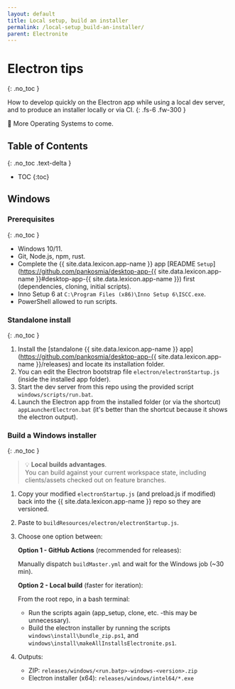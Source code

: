 ```yaml
---
layout: default
title: Local setup, build an installer
permalink: /local-setup_build-an-installer/
parent: Electronite
---
```

# Electron tips
{: .no_toc }

How to develop quickly on the Electron app while using a local dev server, and to produce an installer locally or via CI.
{: .fs-6 .fw-300 }

🚧 More Operating Systems to come.

## Table of Contents
{: .no_toc .text-delta }

- TOC
{:toc}

## Windows

### Prerequisites
{: .no_toc }

* Windows 10/11.
* Git, Node.js, npm, rust.
* Complete the {{ site.data.lexicon.app-name }} app [README `Setup`](https://github.com/pankosmia/desktop-app-{{ site.data.lexicon.app-name }}#desktop-app-{{ site.data.lexicon.app-name }}) first (dependencies, cloning, initial scripts).
* Inno Setup 6 at `C:\Program Files (x86)\Inno Setup 6\ISCC.exe`.
* PowerShell allowed to run scripts.

### Standalone install
{: .no_toc }

1. Install the [standalone {{ site.data.lexicon.app-name }} app](https://github.com/pankosmia/desktop-app-{{ site.data.lexicon.app-name }}/releases) and locate its installation folder.
2. You can edit the Electron bootstrap file `electron/electronStartup.js` (inside the installed app folder).
3. Start the dev server from this repo using the provided script `windows/scripts/run.bat`.
4. Launch the Electron app from the installed folder (or via the shortcut) `appLauncherElectron.bat` (it's better than the shortcut because it shows the electron output).

### Build a Windows installer
{: .no_toc }

> 💡 **Local builds advantages**.  
> You can build against your current workspace state, including clients/assets checked out on feature branches.

1. Copy your modified `electronStartup.js` (and preload.js if modified) back into the {{ site.data.lexicon.app-name }} repo so they are versioned.

2. Paste to `buildResources/electron/electronStartup.js`.

3. Choose one option between:  
   
   **Option 1 - GitHub Actions** (recommended for releases):
   
    Manually dispatch `buildMaster.yml` and wait for the Windows job (\~30 min).
   
   **Option 2 - Local build** (faster for iteration):
    
    From the root repo, in a bash terminal:
     * Run the scripts again (app\_setup, clone, etc. -this may be unnecessary).
     * Build the electron installer by running the scripts `windows\install\bundle_zip.ps1`, and `windows\install\makeAllInstallsElectronite.ps1`.

4. Outputs:
     * ZIP: `releases/windows/<run.batp>-windows-<version>.zip`
     * Electron installer (x64): `releases/windows/intel64/*.exe`